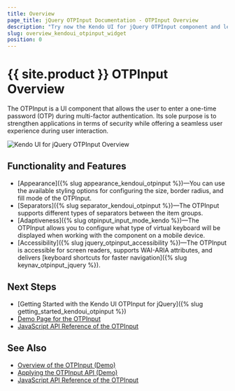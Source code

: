 ```yaml
---
title: Overview
page_title: jQuery OTPInput Documentation - OTPInput Overview
description: "Try now the Kendo UI for jQuery OTPInput component and learn more about the available functionalities."
slug: overview_kendoui_otpinput_widget
position: 0
---
```


# {{ site.product }} OTPInput Overview

The OTPInput is a UI component that allows the user to enter a one-time password (OTP) during multi-factor authentication. Its sole purpose is to strengthen applications in terms of security while offering a seamless user experience during user interaction.

![Kendo UI for jQuery OTPInput Overview](otpinput-overview.png)

## Functionality and Features

* [Appearance]({% slug appearance_kendoui_otpinput %})&mdash;You can use the available styling options for configuring the size, border radius, and fill mode of the OTPInput.
* [Separators]({% slug separator_kendoui_otpinput %})&mdash;The OTPInput supports different types of separators between the item groups.
* [Adaptiveness]({% slug otpinput_input_mode_kendo %})&mdash;The OTPInput allows you to configure what type of virtual keyboard will be displayed when working with the component on a mobile device.
* [Accessibility]({% slug jquery_otpinput_accessibility %})&mdash;The OTPInput is accessible for screen readers, supports WAI-ARIA attributes, and delivers [keyboard shortcuts for faster navigation]({% slug keynav_otpinput_jquery %}).

## Next Steps

* [Getting Started with the Kendo UI OTPInput for jQuery]({% slug getting_started_kendoui_otpinput %})
* [Demo Page for the OTPInput](https://demos.telerik.com/kendo-ui/otpinput/index)
* [JavaScript API Reference of the OTPInput](/api/javascript/ui/otpinput)

## See Also

* [Overview of the OTPInput (Demo)](https://demos.telerik.com/kendo-ui/otpinput/index) 
* [Applying the OTPInput API (Demo)](https://demos.telerik.com/kendo-ui/otpinput/api)
* [JavaScript API Reference of the OTPInput](/api/javascript/ui/otpinput) 

